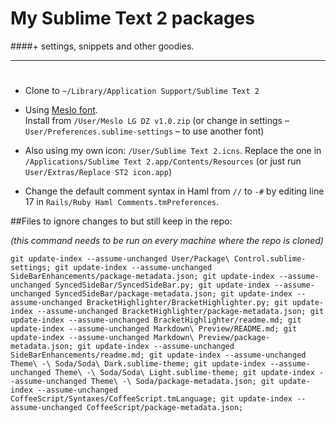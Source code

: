 # My Sublime Text 2 packages

####+ settings, snippets and other goodies.

---
#  

- Clone to `~/Library/Application Support/Sublime Text 2`  

- Using [Meslo font](https://github.com/andreberg/Meslo-Font).  
	Install from `/User/Meslo LG DZ v1.0.zip` (or change in settings – `User/Preferences.sublime-settings` – to use another font)  

- Also using my own icon: `/User/Sublime Text 2.icns`. Replace the one in `/Applications/Sublime Text 2.app/Contents/Resources` (or just run `User/Extras/Replace ST2 icon.app`)

- Change the default comment syntax in Haml from `//` to `-#` by editing line 17 in `Rails/Ruby Haml Comments.tmPreferences`.

##Files to ignore changes to but still keep in the repo: 

*(this command needs to be run on every machine where the repo is cloned)*

	git update-index --assume-unchanged User/Package\ Control.sublime-settings; git update-index --assume-unchanged SideBarEnhancements/package-metadata.json; git update-index --assume-unchanged SyncedSideBar/SyncedSideBar.py; git update-index --assume-unchanged SyncedSideBar/package-metadata.json; git update-index --assume-unchanged BracketHighlighter/BracketHighlighter.py; git update-index --assume-unchanged BracketHighlighter/package-metadata.json; git update-index --assume-unchanged BracketHighlighter/readme.md; git update-index --assume-unchanged Markdown\ Preview/README.md; git update-index --assume-unchanged Markdown\ Preview/package-metadata.json; git update-index --assume-unchanged SideBarEnhancements/readme.md; git update-index --assume-unchanged Theme\ -\ Soda/Soda\ Dark.sublime-theme; git update-index --assume-unchanged Theme\ -\ Soda/Soda\ Light.sublime-theme; git update-index --assume-unchanged Theme\ -\ Soda/package-metadata.json; git update-index --assume-unchanged CoffeeScript/Syntaxes/CoffeeScript.tmLanguage; git update-index --assume-unchanged CoffeeScript/package-metadata.json;